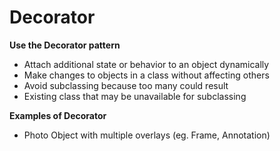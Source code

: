 ﻿# Decorator

**Use the Decorator pattern**
* Attach additional state or behavior to an object dynamically
* Make changes to objects in a class without affecting others
* Avoid subclassing because too many could result
* Existing class that may be unavailable for subclassing


**Examples of Decorator**
* Photo Object with multiple overlays (eg. Frame, Annotation)